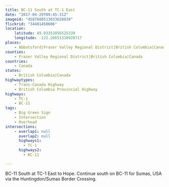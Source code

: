 ```yaml
---
title: BC-11 South at TC-1 East
date: "2017-04-29T09:45:31Z"
imageid: "4587680513033620839"
flickrid: "34481450606"
location:
    latitude: 49.03351056525339
    longitude: -122.26651310920717
places:
    - Abbotsford|Fraser Valley Regional District|British Columbia|Canada
counties:
    - Fraser Valley Regional District|British Columbia|Canada
countries:
    - Canada
states:
    - British Columbia|Canada
highwaytypes:
    - Trans-Canada Highway
    - British Columbia Provincial Highway
highways:
    - TC-1
    - BC-11
tags:
    - Big Green Sign
    - Intersection
    - Overhead
intersections:
    - overlap1: null
      overlap2: null
      highways1:
        - TC-1
      highways2:
        - BC-11

---
```

BC-11 South at TC-1 East to Hope.  Continue south on BC-11 for Sumas, USA via the Huntingdon/Sumas Border Crossing.